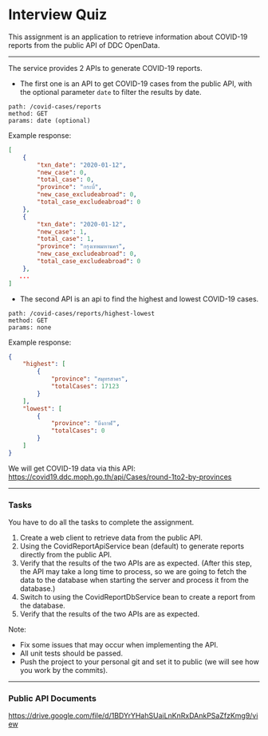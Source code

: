 # Interview Quiz

This assignment is an application to retrieve information about COVID-19 reports from the public API of DDC OpenData.

---

The service provides 2 APIs to generate COVID-19 reports.

- The first one is an API to get COVID-19 cases from the public API, with the optional parameter `date` to filter the results by date.
```
path: /covid-cases/reports
method: GET
params: date (optional)
```

Example response:
```json
[
    {
        "txn_date": "2020-01-12",
        "new_case": 0,
        "total_case": 0,
        "province": "กระบี่",
        "new_case_excludeabroad": 0,
        "total_case_excludeabroad": 0
    },
    {
        "txn_date": "2020-01-12",
        "new_case": 1,
        "total_case": 1,
        "province": "กรุงเทพมหานคร",
        "new_case_excludeabroad": 0,
        "total_case_excludeabroad": 0
    },
   ...
]
```

- The second API is an api to find the highest and lowest COVID-19 cases.
```
path: /covid-cases/reports/highest-lowest
method: GET
params: none
```

Example response:
```json
{
    "highest": [
        {
            "province": "สมุทรสาคร",
            "totalCases": 17123
        }
    ],
    "lowest": [
        {
            "province": "บึงกาฬ",
            "totalCases": 0
        }
    ]
}
```

We will get COVID-19 data via this API:
https://covid19.ddc.moph.go.th/api/Cases/round-1to2-by-provinces

---

### Tasks

You have to do all the tasks to complete the assignment.

1. Create a web client to retrieve data from the public API.
2. Using the CovidReportApiService bean (default) to generate reports directly from the public API. 
3. Verify that the results of the two APIs are as expected.
   (After this step, the API may take a long time to process, so we are going to fetch the data to the database when starting the server and process it from the database.)
4. Switch to using the CovidReportDbService bean to create a report from the database.
5. Verify that the results of the two APIs are as expected.

Note:
- Fix some issues that may occur when implementing the API.
- All unit tests should be passed.
- Push the project to your personal git and set it to public (we will see how you work by the commits).

---

### Public API Documents

https://drive.google.com/file/d/1BDYrYHahSUaiLnKnRxDAnkPSaZfzKmg9/view
